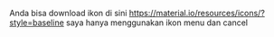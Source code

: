 Anda bisa download ikon di sini
https://material.io/resources/icons/?style=baseline
saya hanya menggunakan ikon menu dan cancel
